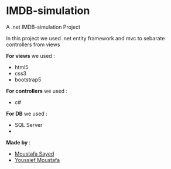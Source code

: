 # IMDB-simulation
A .net IMDB-simulation Project

In this project we used .net entity framework and mvc to sebarate controllers from views

**For views** we used : 
- html5 
- css3
- bootstrap5 

**For controllers** we used :
- c#

**For DB** we used :

- SQL Server
- 
**Made by** :
- <a href="https://github.com/moustafaSSayed" target="_blank">Moustafa Sayed</a>  
- <a href="https://github.com/yousef-mostafa" target="_blank">Youssief Moustafa</a>  


